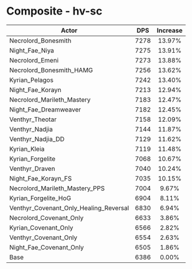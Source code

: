 # Composite - hv-sc
| Actor | DPS | Increase |
|---|:---:|:---:|
|Necrolord_Bonesmith|7278|13.97%|
|Night_Fae_Niya|7275|13.91%|
|Necrolord_Emeni|7273|13.88%|
|Necrolord_Bonesmith_HAMG|7256|13.62%|
|Kyrian_Pelagos|7242|13.40%|
|Night_Fae_Korayn|7213|12.94%|
|Necrolord_Marileth_Mastery|7183|12.47%|
|Night_Fae_Dreamweaver|7182|12.45%|
|Venthyr_Theotar|7158|12.09%|
|Venthyr_Nadjia|7144|11.87%|
|Venthyr_Nadjia_DD|7129|11.62%|
|Kyrian_Kleia|7119|11.48%|
|Kyrian_Forgelite|7068|10.67%|
|Venthyr_Draven|7040|10.24%|
|Night_Fae_Korayn_FS|7035|10.15%|
|Necrolord_Marileth_Mastery_PPS|7004|9.67%|
|Kyrian_Forgelite_HoG|6904|8.11%|
|Venthyr_Covenant_Only_Healing_Reversal|6830|6.94%|
|Necrolord_Covenant_Only|6633|3.86%|
|Kyrian_Covenant_Only|6566|2.82%|
|Venthyr_Covenant_Only|6554|2.63%|
|Night_Fae_Covenant_Only|6505|1.86%|
|Base|6386|0.00%|
